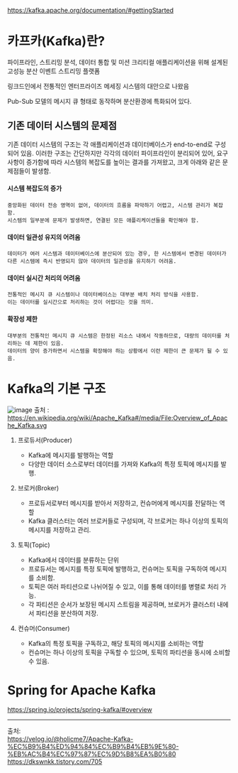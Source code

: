 https://kafka.apache.org/documentation/#gettingStarted

# 카프카(Kafka)란?

파이프라인, 스트리밍 분석, 데이터 통합 및 미션 크리티컬 애플리케이션을 위해 설계된 고성능 분산 이벤트 스트리밍 플랫폼

링크드인에서 전통적인 엔터프라이즈 메세징 시스템의 대안으로 나왔음

Pub-Sub 모델의 메시지 큐 형태로 동작하며 분산환경에 특화되어 있다.


## 기존 데이터 시스템의 문제점

기존 데이터 시스템의 구조는 각 애플리케이션과 데이터베이스가 end-to-end로 구성되어 있음. 이러한 구조는 간단하지만 각각의 데이터 파이프라인이 분리되어 있어, 요구사항이 증가함에 따라 시스템의 복잡도를 높이는 결과를 가져왔고, 크게 아래와 같은 문제점들이 발생함.

#### 시스템 복잡도의 증가

    중앙화된 데이터 전송 영역이 없어, 데이터의 흐름을 파악하기 어렵고, 시스템 관리가 복잡함.
    시스템의 일부분에 문제가 발생하면, 연결된 모든 애플리케이션들을 확인해야 함.

#### 데이터 일관성 유지의 어려움

    데이터가 여러 시스템과 데이터베이스에 분산되어 있는 경우, 한 시스템에서 변경된 데이터가 다른 시스템에 즉시 반영되지 않아 데이터의 일관성을 유지하기 어려움.

#### 데이터 실시간 처리의 어려움

    전통적인 메시지 큐 시스템이나 데이터베이스는 대부분 배치 처리 방식을 사용함.
    이는 데이터를 실시간으로 처리하는 것이 어렵다는 것을 의미.

#### 확장성 제한

    대부분의 전통적인 메시지 큐 시스템은 한정된 리소스 내에서 작동하므로, 대량의 데이터를 처리하는 데 제한이 있음.
    데이터의 양이 증가하면서 시스템을 확장해야 하는 상황에서 이런 제한이 큰 문제가 될 수 있음.


# Kafka의 기본 구조
![image](https://github.com/hana2set/study/assets/97689567/4a013b98-03ef-4696-b568-674667fd51ac)
출처 : https://en.wikipedia.org/wiki/Apache_Kafka#/media/File:Overview_of_Apache_Kafka.svg

1. 프로듀서(Producer)
    * Kafka에 메시지를 발행하는 역할
    * 다양한 데이터 소스로부터 데이터를 가져와 Kafka의 특정 토픽에 메시지를 발행.

2. 브로커(Broker)
    * 프로듀서로부터 메시지를 받아서 저장하고, 컨슈머에게 메시지를 전달하는 역할
    * Kafka 클러스터는 여러 브로커들로 구성되며, 각 브로커는 하나 이상의 토픽의 메시지를 저장하고 관리.

3. 토픽(Topic)
    * Kafka에서 데이터를 분류하는 단위
    * 프로듀서는 메시지를 특정 토픽에 발행하고, 컨슈머는 토픽을 구독하여 메시지를 소비함. 
    * 토픽은 여러 파티션으로 나뉘어질 수 있고, 이를 통해 데이터를 병렬로 처리 가능. 
    * 각 파티션은 순서가 보장된 메시지 스트림을 제공하며, 브로커가 클러스터 내에서 파티션을 분산하여 저장.

4. 컨슈머(Consumer)
    * Kafka의 특정 토픽을 구독하고, 해당 토픽의 메시지를 소비하는 역할
    * 컨슈머는 하나 이상의 토픽을 구독할 수 있으며, 토픽의 파티션을 동시에 소비할 수 있음.


# Spring for Apache Kafka
https://spring.io/projects/spring-kafka/#overview

---

출처:   
https://velog.io/@holicme7/Apache-Kafka-%EC%B9%B4%ED%94%84%EC%B9%B4%EB%9E%80-%EB%AC%B4%EC%97%87%EC%9D%B8%EA%B0%80   
https://dkswnkk.tistory.com/705